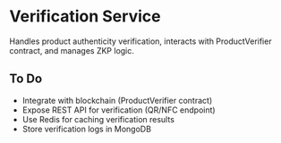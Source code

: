 # Verification Service

Handles product authenticity verification, interacts with ProductVerifier contract, and manages ZKP logic.

## To Do
- Integrate with blockchain (ProductVerifier contract)
- Expose REST API for verification (QR/NFC endpoint)
- Use Redis for caching verification results
- Store verification logs in MongoDB
